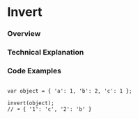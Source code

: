 # Invert

### Overview


### Technical Explanation


### Code Examples



```

var object = { 'a': 1, 'b': 2, 'c': 1 };

invert(object);
// ➜ { '1': 'c', '2': 'b' }

```

